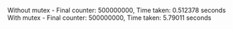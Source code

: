 Without mutex - Final counter: 500000000, Time taken: 0.512378 seconds
With mutex    - Final counter: 500000000, Time taken: 5.79011 seconds
